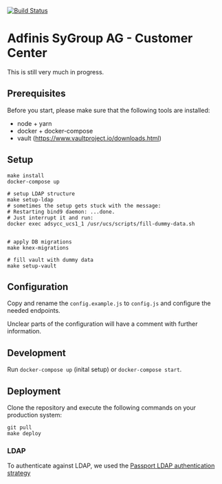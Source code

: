 [![Build Status](https://travis-ci.org/adfinis-sygroup/adsycc.svg?branch=master)](https://travis-ci.org/adfinis-sygroup/adsycc)

# Adfinis SyGroup AG - Customer Center

This is still very much in progress.

## Prerequisites

Before you start, please make sure that the following tools are installed:
* node + yarn
* docker + docker-compose
* vault (https://www.vaultproject.io/downloads.html)

## Setup

```shell
make install
docker-compose up

# setup LDAP structure
make setup-ldap
# sometimes the setup gets stuck with the message:
# Restarting bind9 daemon: ...done.
# Just interrupt it and run:
docker exec adsycc_ucs1_1 /usr/ucs/scripts/fill-dummy-data.sh


# apply DB migrations
make knex-migrations

# fill vault with dummy data
make setup-vault
```

## Configuration
Copy and rename the `config.example.js` to `config.js` and configure the needed endpoints.

Unclear parts of the configuration will have a comment with further information.

## Development

Run `docker-compose up` (inital setup) or `docker-compose start`.

## Deployment

Clone the repository and execute the following commands on your production system:
```
git pull
make deploy
```

### LDAP
To authenticate against LDAP, we used the [Passport LDAP authentication strategy](https://github.com/vesse/passport-ldapauth)
